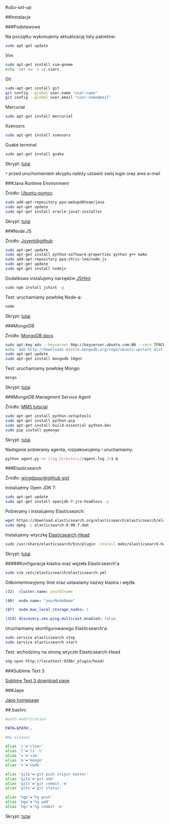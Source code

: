 #*ubu-set-up*

##Instalacje

###Podstawowe

Na początku wykonujemy aktualizację listy pakietów:

```sh
sudo apt-get update
```

Vim

```sh
sudo apt-get install vim-gnome
echo 'set nu' > ~/.vimrc
```

Git

```sh
sudo-apt-get install git
git config --global user.name "user-name"
git config --global user.email "user-name@mail"
```

Mercurial

```sh
sudo apt-get install mercurial
```

Xsensors

```sh
sudo apt-get install xsensors
```

Guake terminal

```sh
sudo apt-get install guake
```

Skrypt: [tutaj](./scripts/basics.sh)

`*` przed uruchomieniem skryptu należy ustawić swój login oraz ares e-mail

###Java Runtime Environment

Źródło: [Ubuntu-pomoc](http://www.ubuntu-pomoc.org/ubuntu-12-04-instalacja-oracle-java-runtime-jre-7/)

```sh
sudo add-apt-repository ppa:webupd8team/java
sudo apt-get update
sudo apt-get install oracle-java7-installer
```

Skrypt: [tutaj](./scripts/java.sh)

###Node.JS

Źródło: [Joyent@github](https://github.com/joyent/node/wiki/Installing-Node.js-via-package-manager#ubuntu-mint-elementary-os)

```sh
sudo apt-get update
sudo apt-get install python-software-properties python g++ make
sudo add-apt-repository ppa:chris-lea/node.js
sudo apt-get update
sudo apt-get install nodejs
```

Dodatkowo instalujemy narzędzie [JSHint](http://www.jshint.com/):

```sh
sudo npm install jshint -g
```

Test: uruchamiamy powłokę Node-a:

```sh
node
```

Skrypt: [tutaj](./scripts/node.sh)

###MongoDB

Źródło: [MongoDB docs](http://docs.mongodb.org/manual/tutorial/install-mongodb-on-ubuntu/)

```sh
sudo apt-key adv --keyserver hkp://keyserver.ubuntu.com:80 --recv 7F0CEB10
echo 'deb http://downloads-distro.mongodb.org/repo/ubuntu-upstart dist 10gen' | sudo tee /etc/apt/sources.list.d/mongodb.list
sudo apt-get update
sudo apt-get install mongodb-10gen
```

Test: uruchamiamy powłokę Mongo:

```sh
mongo
```

Skrypt: [tutaj](./scripts/mongo.sh)

###MongoDB Managment Service Agent

Źródło: [MMS tutorial](http://mms.mongodb.com/help/monitoring/tutorial/#tutorial-install-mms-agent)

```sh
sudo apt-get install python-setuptools 
sudo apt-get install python-pip 
sudo apt-get install build-essential python-dev 
sudo pip install pymongo
```

Skrypt: [tutaj](./scripts/mmsagent.sh)

Następnie pobieramy agenta, rozpakowujemy i uruchamiamy:

```sh
python agent.py >> [log_directory]/agent.log 2>1 &
```

###Elasticsearch

Źródło: [wingdspur@github gist](https://gist.github.com/wingdspur/2026107)

Instalujemy Open JDK 7:

```sh
sudo apt-get update
sudo apt-get install openjdk-7-jre-headless -y
```

Pobieramy i instalujemy Elasticsearch:

```sh
wget https://download.elasticsearch.org/elasticsearch/elasticsearch/elasticsearch-0.90.7.deb
sudo dpkg -i elasticsearch-0.90.7.deb
```

Instalujemy wtyczkę [Elasticsearch-Head](https://github.com/mobz/elasticsearch-head):

```sh
sudo /usr/share/elasticsearch/bin/plugin -install mobz/elasticsearch-head
```

Skrypt: [tutaj](./scripts/elasticsearch.sh)

#####Konfiguracja klastra oraz węzeła Elasticsearch'a

```sh
sudo vim /etc/elasticsearch/elasticsearch.yml
```

Odkomentowyjemy linie oraz ustawiamy nazwy klastra i węzła:

```yml
(32)  cluster.name: yourESname

(40)  node.name: "yourNodeName"

(87)  node.max_local_storage_nodes: 1

(319) discovery.zen.ping.multicast.enabled: false
```

Uruchamiamy skonfigurowanego Elasticsearch'a:

```sh
sudo service elasticsearch stop
sudo service elasticsearch start
```

Test: wchodzimy na stronę wtyczki Elasticsearch-Head

```sh
xdg-open http://localhost:9200/_plugin/head/
```

###Sublime Text 3

[Sublime Text 3 download page](http://www.sublimetext.com/3)

###Jape

[Jape homepage](http://www.cs.ox.ac.uk/people/bernard.sufrin/jape.html)

##.bashrc

```sh
#path modification

PATH=$PATH:.

#my aliases

alias 'c'='clear'
alias 'l'='ls -l'
alias 'v'='vim'
alias 'm'='mongo'
alias 'n'='node'

alias 'gitp'='git push origin master'
alias 'gita'='git add'
alias 'gitc'='git commit -m'
alias 'gits'='git status'

alias 'hgp'='hg push'
alias 'hga'='hg add'
alias 'hgc'='hg commit -m'
```

Skrypt: [tutaj](./scripts/bashrc.sh)